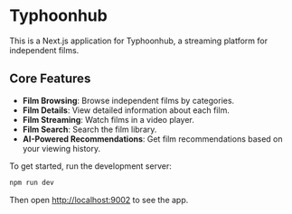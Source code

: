 # Typhoonhub

This is a Next.js application for Typhoonhub, a streaming platform for independent films.

## Core Features

- **Film Browsing**: Browse independent films by categories.
- **Film Details**: View detailed information about each film.
- **Film Streaming**: Watch films in a video player.
- **Film Search**: Search the film library.
- **AI-Powered Recommendations**: Get film recommendations based on your viewing history.

To get started, run the development server:

```bash
npm run dev
```

Then open [http://localhost:9002](http://localhost:9002) to see the app.

